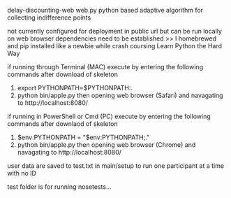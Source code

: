delay-discounting-web
web.py python based adaptive algorithm for collecting indifference points

not currently configured for deployment in public url but can be run locally on web browser
dependencies need to be established >> I homebrewed and pip installed like a newbie while
crash coursing Learn Python the Hard Way

if running through Terminal (MAC) execute by entering the following commands after download of skeleton
  1. export PYTHONPATH=$PYTHONPATH:.
  2. python bin/apple.py
then opening web browser (Safari) and navagating to  http://localhost:8080/

if running in PowerShell or Cmd (PC) execute by entering the following commands after downlaod of skeleton
  1. $env:PYTHONPATH = "$env:PYTHONPATH;."
  2. python bin/apple.py
then opening web browser (Chrome) and navagating to  http://localhost:8080/

user data are saved to test.txt in main/setup to run one participant at a time with no ID

test folder is for running nosetests...
